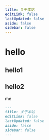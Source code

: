 ```yaml
---
title: 关于本站
editLink: false
lastUpdated: false
aside: false
sidebar: false
---
```

# hello
## hello1
## hello2
me
```markdown
---
title: 关于本站
editLink: false
lastUpdated: false
aside: false
sidebar: false
---
```
